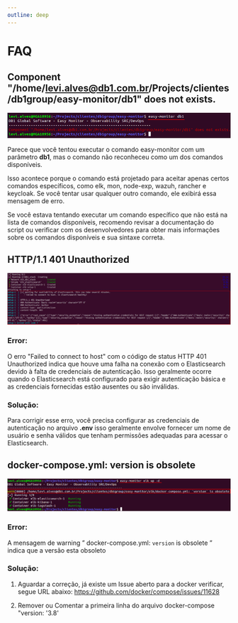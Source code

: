 ```yaml
---
outline: deep
---
```

# FAQ

## Component "/home/levi.alves@db1.com.br/Projects/clientes/db1group/easy-monitor/db1" does not exists.

![Does not exists Easy monitor](/src/public/img/components/easy-monitor/easy-monitor-does-not-exists.png)

Parece que você tentou executar o comando easy-monitor com um parâmetro **db1**, mas o comando não reconheceu como um dos comandos disponíveis.

Isso acontece porque o comando está projetado para aceitar apenas certos comandos específicos, como elk, mon, node-exp, wazuh, rancher e keycloak. Se você tentar usar qualquer outro comando, ele exibirá essa mensagem de erro.

Se você estava tentando executar um comando específico que não está na lista de comandos disponíveis, recomendo revisar a documentação do script ou verificar com os desenvolvedores para obter mais informações sobre os comandos disponíveis e sua sintaxe correta.

## HTTP/1.1 401 Unauthorized

![401 Unauthorized Easy monitor](/src/public/img/components/easy-monitor/easy-monitor-error-401.png)

### Error:
O erro "Failed to connect to host" com o código de status HTTP 401 Unauthorized indica que houve uma falha na conexão com o Elasticsearch devido à falta de credenciais de autenticação. Isso geralmente ocorre quando o Elasticsearch está configurado para exigir autenticação básica e as credenciais fornecidas estão ausentes ou são inválidas.

### Solução:
Para corrigir esse erro, você precisa configurar as credenciais de autenticação no arquivo **.env** isso geralmente envolve fornecer um nome de usuário e senha válidos que tenham permissões adequadas para acessar o Elasticsearch.

## docker-compose.yml: version is obsolete

![Version is obsolete Easy monitor](/src/public/img/components/easy-monitor/easy-monitor-version-obsolete.png)

### Error:
A mensagem de warning ” docker-compose.yml: `version` is obsolete ” indica que a versão esta obsoleto

### Solução:
1. Aguardar a correção, já existe um Issue aberto para a docker verificar, segue URL abaixo: https://github.com/docker/compose/issues/11628

2. Remover ou Comentar a primeira linha do arquivo docker-compose "version: '3.8'